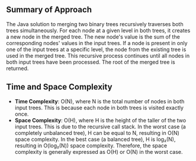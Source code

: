 ## Summary of Approach

The Java solution to merging two binary trees recursively traverses both trees simultaneously.  For each node at a given level in both trees, it creates a new node in the merged tree.  The new node's value is the sum of the corresponding nodes' values in the input trees. If a node is present in only one of the input trees at a specific level, the node from the existing tree is used in the merged tree.  This recursive process continues until all nodes in both input trees have been processed.  The root of the merged tree is returned.


## Time and Space Complexity
- **Time Complexity**: O(N), where N is the total number of nodes in both input trees.  This is because each node in both trees is visited exactly once.
- **Space Complexity**: O(H), where H is the height of the taller of the two input trees. This is due to the recursive call stack. In the worst case (a completely unbalanced tree), H can be equal to N, resulting in O(N) space complexity. In the best case (a balanced tree), H is log₂(N), resulting in O(log₂(N)) space complexity.  Therefore, the space complexity is generally expressed as O(H) or O(N) in the worst case.